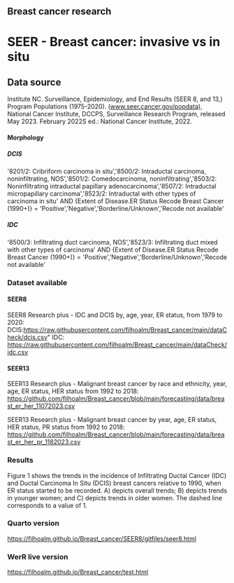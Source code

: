 
## Breast cancer research
# SEER - Breast cancer: invasive vs in situ
## Data source

Institute NC. Surveillance, Epidemiology, and End Results (SEER 8, and 13,) Program Populations (1975-2020). (www.seer.cancer.gov/popdata), National Cancer Institute, DCCPS, Surveillance Research Program, released May 2023. February 2022S ed.: National Cancer Institute, 2022.

#### Morphology

##### DCIS

'8201/2: Cribriform carcinoma in situ','8500/2: Intraductal carcinoma, noninfiltrating, NOS','8501/2: Comedocarcinoma, noninfiltrating','8503/2: Noninfiltrating intraductal papillary adenocarcinoma','8507/2: Intraductal micropapillary carcinoma','8523/2: Intraductal with other types of carcinoma in situ' AND {Extent of Disease.ER Status Recode Breast Cancer (1990+)} = 'Positive','Negative','Borderline/Unknown','Recode not available'

##### IDC

'8500/3: Infiltrating duct carcinoma, NOS','8523/3: Infiltrating duct mixed with other types of carcinoma' AND {Extent of Disease.ER Status Recode Breast Cancer (1990+)} = 'Positive','Negative','Borderline/Unknown','Recode not available'


### Dataset available
#### SEER8
SEER8 Research plus - IDC and DCIS by, age, year, ER status, from 1979 to 2020:
DCIS:https://raw.githubusercontent.com/filhoalm/Breast_cancer/main/dataCheck/dcis.csv"
IDC: https://raw.githubusercontent.com/filhoalm/Breast_cancer/main/dataCheck/idc.csv

#### SEER13
SEER13 Research plus - Malignant breast cancer by race and ethnicity, year, age, ER status, HER status from 1992 to 2018: https://github.com/filhoalm/Breast_cancer/blob/main/forecasting/data/breast_er_her_11072023.csv

SEER13 Research plus - Malignant breast cancer by year, age, ER status, HER status, PR status from 1992 to 2018: 
https://github.com/filhoalm/Breast_cancer/blob/main/forecasting/data/breast_er_her_pr_1182023.csv


### Results


Figure 1 shows the trends in the incidence of Infiltrating Ductal Cancer (IDC) and Ductal Carcinoma In Situ (DCIS) breast cancers relative to 1990, when ER status started to be recorded. A) depicts overall trends; B) depicts trends in younger women; and C) depicts trends in older women. The dashed line corresponds to a value of 1.

### Quarto version
https://filhoalm.github.io/Breast_cancer/SEER8/gitfiles/seer8.html

### WerR live version
https://filhoalm.github.io/Breast_cancer/test.html

